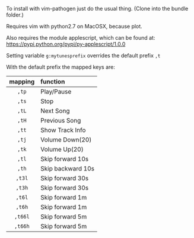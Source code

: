 To install with vim-pathogen just do the usual thing. (Clone into the bundle folder.)

Requires vim with python2.7 on MacOSX, because plot.

Also requires the module applescript, which can be found at: https://pypi.python.org/pypi/py-applescript/1.0.0

Setting variable `g:mytunesprefix` overrides the default prefix `,t`

With the default prefix the mapped keys are:

| mapping | function          |
|:-------:|:----------------- |
| `,tp`   | Play/Pause        |
| `,ts`   | Stop              |
| `,tL`   | Next Song         |
| `,tH`   | Previous Song     |
| `,tt`   | Show Track Info   |
| `,tj`   | Volume Down(20)   |
| `,tk`   | Volume Up(20)     |
| `,tl`   | Skip forward 10s  |
| `,th`   | Skip backward 10s |
| `,t3l`  | Skip forward 30s  |
| `,t3h`  | Skip forward 30s  |
| `,t6l`  | Skip forward 1m   |
| `,t6h`  | Skip forward 1m   |
| `,t66l` | Skip forward 5m   |
| `,t66h` | Skip forward 5m   |
